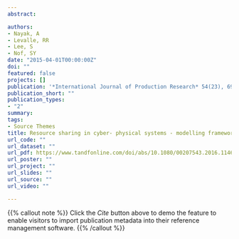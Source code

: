 ```yaml
---
abstract: 

authors:
- Nayak, A
- Levalle, RR
- Lee, S
- Nof, SY
date: "2015-04-01T00:00:00Z"
doi: ""
featured: false
projects: []
publication: '*International Journal of Production Research* 54(23), 6969-6983'
publication_short: ""
publication_types:
- "2"
summary: 
tags:
- Source Themes
title: Resource sharing in cyber- physical systems - modelling framework and case studies
url_code: ""
url_dataset: ""
url_pdf: https://www.tandfonline.com/doi/abs/10.1080/00207543.2016.1146419
url_poster: ""
url_project: ""
url_slides: ""
url_source: ""
url_video: ""

---
```


{{% callout note %}}
Click the *Cite* button above to demo the feature to enable visitors to import publication metadata into their reference management software.
{{% /callout %}}
<!--
{{% callout note %}}
Create your slides in Markdown - click the *Slides* button to check out the example.
{{% /callout %}}

Supplementary notes can be added here, including [code, math, and images](https://wowchemy.com/docs/writing-markdown-latex/).
-->
